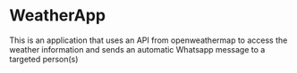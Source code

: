 # WeatherApp
This is an application that uses an API from openweathermap to access the weather information and sends an automatic Whatsapp message to a targeted person(s) 
